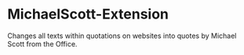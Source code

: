 # MichaelScott-Extension

Changes all texts within quotations on websites into quotes by Michael Scott from the Office.
